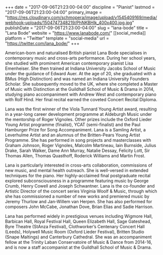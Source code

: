 +++
date = "2017-09-06T21:23:00-04:00"
discipline = "Pianist"
lastmod = "2017-09-06T21:23:00-04:00"
primary_image = "https://res.cloudinary.com/schmopera/image/upload/v1545409169/media/webhook-uploads/1504747348219/PhNKBHlk_400x400.jpg.jpg"
publishDate = "2017-09-06T21:23:00-04:00"
slug = "lana-bode"
title = "Lana Bode"
website = "https://www.lanabode.com/"
[[social_media]]
platform = "Twitter"
template = "social-media"
url = "https://twitter.com/lana_bode/"
+++

American-born and naturalised British pianist Lana Bode specialises in contemporary music and cross-arts performance. During her school years, she studied with prominent American contemporary pianist Lisa Emenheiser. She then trained at Indiana University Jacobs School of Music under the guidance of Edward Auer. At the age of 20, she graduated with a BMus (High Distinction) and was named an Indiana University Founders Scholar. She subsequently moved to the UK, where she completed a Master of Music with Distinction at the Guildhall School of Music & Drama in 2014, studying piano accompaniment with Andrew West and contemporary piano with Rolf Hind. Her final recital earned the coveted Concert Recital Diploma.

Lana was the first winner of the Viola Tunnard Young Artist award, resulting in a year-long career development programme at Aldeburgh Music under the mentorship of Roger Vignoles. Other prizes include the Oxford Lieder Young Artist programme (finalist), YCAT (semi-finalist) and the Paul Hamburger Prize for Song Accompaniment. Lana is a Samling Artist, a Leverhulme Artist and an alumnus of the Britten-Pears Young Artist Programme. She has performed in song projects and masterclasses with Graham Johnson, Roger Vignoles, Malcolm Martineau, Iain Burnside, Julius Drake, Sarah Walker, Dame Ann Murray, Natalie Dessay, Felicity Lott, Sir Thomas Allen, Thomas Quasthoff, Roderick Williams and Martin Frost.

Lana is particularly interested in cross-arts collaboration, commissions of new music, and mental health outreach. She is well-versed in extended techniques for the piano. Her highly-acclaimed final postgraduate recital explored subconsciousness in a programme featuring music by George Crumb, Henry Cowell and Joseph Schwantner. Lana is the co-founder and Artistic Director of the concert series Virginia Woolf & Music, through which she has commissioned a number of new works and premiered music by Jeremy Thurlow and Jan-Willem van Herpen. She has also performed for composers John McCabe, Jonathan Dove, Brian Elias and Sadie Harrison.

Lana has performed widely in prestigious venues including Wigmore Hall, Barbican Hall, Royal Festival Hall, Queen Elizabeth Hall, Sage Gateshead, Byre Theatre (StAnza Festival), Clothworker’s Centenary Concert Hall (Leeds), Holywell Music Room (Oxford Lieder Festival), Britten Studio (Snape Maltings) and Canterbury Cathedral. She was an accompaniment fellow at the Trinity Laban Conservatoire of Music & Dance from 2014-16, and is now a staff accompanist at the Guildhall School of Music & Drama.
